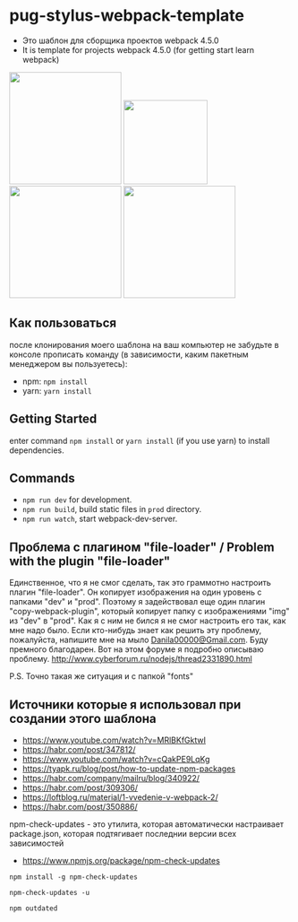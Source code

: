 # pug-stylus-webpack-template

 - Это  шаблон для сборщика проектов webpack 4.5.0
 - It is template for projects webpack 4.5.0 (for getting start learn webpack)

<div>
<a href="https://webpack.js.org"><img width="200" heigth="200" src="https://webpack.js.org/assets/icon-square-big.svg"></a>
<a href="http://stylus-lang.com/"><img src="http://stylus-lang.com/img/stylus-logo.svg" height="150"></a>
<a href="https://pugjs.org/api/getting-started.html"><img src="https://cdn.rawgit.com/pugjs/pug-logo/eec436cee8fd9d1726d7839cbe99d1f694692c0c/SVG/pug-final-logo-_-colour-128.svg" height="200"></a>
<a href="https://babeljs.io/"><img src="https://cdn.worldvectorlogo.com/logos/babel-10.svg" height="200"></a>
</div>

## Как пользоваться

после клонирования моего шаблона на ваш компьютер не забудьте в консоле прописать команду (в зависимости, каким пакетным менеджером вы пользуетесь):
 - npm: `npm install`
 - yarn: `yarn install`

## Getting Started
enter command `npm install` or `yarn install` (if you use yarn) to install dependencies.

## Commands

- `npm run dev` for development.
- `npm run build`, build static files in `prod` directory.
- `npm run watch`, start webpack-dev-server.

## Проблема с плагином "file-loader" / Problem with the plugin "file-loader"
Единственное, что я не смог сделать, так это граммотно настроить плагин "file-loader". Он копирует изображения на один уровень с папками "dev" и "prod". Поэтому я задействовал еще один плагин "copy-webpack-plugin", который копирует папку с изображениями "img" из "dev" в "prod". Как я с ним не бился я не смог настроить его так, как мне надо было. Если кто-нибудь знает как решить эту проблему, пожалуйста, напишите мне на мыло Danila00000@Gmail.com. Буду премного благодарен. Вот на этом форуме я подробно описываю проблему. http://www.cyberforum.ru/nodejs/thread2331890.html

P.S.
Точно такая же ситуация и с папкой "fonts" 

## Источники которые я использовал при создании этого шаблона

 - https://www.youtube.com/watch?v=MRlBKfGktwI
 - https://habr.com/post/347812/
 - https://www.youtube.com/watch?v=cQakPE9LqKg
 - https://tyapk.ru/blog/post/how-to-update-npm-packages
 - https://habr.com/company/mailru/blog/340922/
 - https://habr.com/post/309306/
 - https://loftblog.ru/material/1-vvedenie-v-webpack-2/
 - https://habr.com/post/350886/
 
  npm-check-updates - это утилита, которая автоматически настраивает package.json, которая подтягивает последнии версии всех зависимостей
 - https://www.npmjs.org/package/npm-check-updates
 
 `npm install -g npm-check-updates`
 
 `npm-check-updates -u`
 
 `npm outdated`
